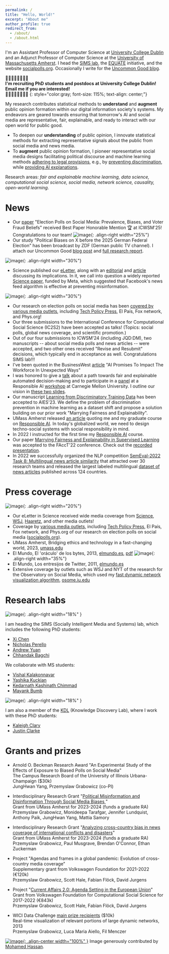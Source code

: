 ```yaml
---
permalink: /
title: "Hello, World!"
excerpt: "About me"
author_profile: true
redirect_from: 
  - /about/
  - /about.html
---
```



I'm an Assistant Professor of Computer Science at [University College Dublin](https://www.ucd.ie/cs/) and an Adjunct Professor of Computer Science at the [University of Massachusetts Amherst](https://www.cics.umass.edu/). I head the [SIMS lab](#research-labs), the [EQUATE](https://groups.cs.umass.edu/equate/) initiative, and the website [socialpolls.org](https://socialpolls.org/). Occasionally I write for the [Uncommon Good blog](https://uncommongood.substack.com/).

👩🏼‍💻🧑🏿‍💻👨‍💻\
**I'm recruiting PhD students and postdocs at University College Dublin! Email me if you are interested!**\
👩‍🎓👩🏽‍🎓👨🏻‍🎓
{: style="color:gray; font-size: 115%; text-align: center;"}

<!-- My research contributes statistical methods to understand and augment social intelligence in the systems of our information society. The ambition of my research is to develop a mathematical understanding of fundamental social processes and to design **fair and efficient social** computing systems. -->

My research contributes statistical methods to **understand** and **augment** public opinion formation within our digital information society's systems. My endeavors are geared towards ensuring that tomorrow's AI and social media are representative, fair, explainable, and ready to interact with our open world for public good.
* To deepen our **understanding** of public opinion, I innovate statistical methods for extracting representative signals about the public from social media and news media. 
* To **augment** public opinion formation, I pioneer representative social media designs facilitating political discourse and machine learning methods [adhering to legal provisions](https://groups.cs.umass.edu/equate-ml/2023/12/13/fair-machine-learning-post-affirmative-action/), e.g., by [preventing discrimination](https://groups.cs.umass.edu/equate-ml/2022/04/07/how-to-train-models-that-do-not-propagate-discrimination/), while [providing AI explanations](https://groups.cs.umass.edu/equate-ml/2023/07/25/towards-an-ai-accountability-policy/). 


Research areas: *fair and explainable machine learning, data science, computational social science, social media, network science, causality, open-world learning*.


News
======
* Our [paper](https://www.arxiv.org/abs/2506.12925) "Election Polls on Social Media: Prevalence, Biases, and Voter Fraud Beliefs" received Best Paper Honorable Mention 🏆 at ICWSM'25! Congratulations to our team!
![image](/images/zdf.png){: .align-right width="25%"}
* Our study "Political Biases on X before the 2025 German Federal Election" has been broadcast by ZDF (German public TV channel). I attach our Uncommon Good [blog post](https://open.substack.com/pub/uncommongood/p/political-biases-on-x-before-the?r=252a0b&utm_campaign=post&utm_medium=web&showWelcomeOnShare=true) and [full research report](https://doi.org/10.5281/zenodo.14880275).

![image](/images/science.png){: .align-right width="30%"}
* Science published our [eLetter](https://zenodo.org/doi/10.5281/zenodo.13787981), along with an [editorial](https://www.science.org/doi/epdf/10.1126/science.adt2983) and [article](https://www.science.org/content/article/study-found-facebook-algorithm-didnt-promote-political-polarization-critics-doubt ) discussing its implications. In it, we call into question a widely reported [Science paper](https://www.science.org/doi/10.1126/science.abp9364), funded by Meta, which suggested that Facebook's news feed algorithm is effective at preventing misinformation.

![image](/images/elpais.png){: .align-right width="30%"}
* Our research on election polls on social media has been [covered by various media outlets](https://socialpolls.org/#/media), including [Tech Policy Press](https://www.techpolicy.press/x-polls-skew-political-realities-of-us-presidential-elections/), El País, Fox network, and Phys.org!
* Our three submissions to the International Conference for Computational Social Science (IC2S2) have been accepted as talks! (Topics: social polls, global news coverage, and scientific promotion.)
* Out of our four submissions to ICWSM'24 (including JQD:DM), two manuscripts -- about social media polls and news articles -- were accepted, and two other ones received "Revise and Resubmit" decisions, which typically end in acceptance as well. Congratulations SIMS lab!!!
* I've been quoted in the BusinessWest [article](https://businesswest.com/blog/ai-promises-to-impact-the-workforce-in-unexpected-ways/) "AI Promises To Impact The Workforce In Unexpected Ways"
* I was honored to give a [talk](https://www.youtube.com/watch?v=uCd9UcbbVyc&t=5730s) about a path towards fair and explainable automated decision-making and to participate in a [panel](https://youtu.be/CxLQDENykRk?t=10903) at a Responsible AI [workshop](https://sites.google.com/view/rainscmu) at Carnegie Mellon University. I outline our vision in [these two slides](https://twitter.com/przemyslslaw/status/1658956246593024001/photo/1).
* Our manuscript [Learning from Discriminatory Training Data](https://arxiv.org/pdf/1912.08189.pdf) has been accepted to AIES'23. We define the problem of discrimination prevention in machine learning as a dataset shift and propose a solution building on our prior work "Marrying Fairness and Explainability".
* UMass Amherst released [an article](https://www.umass.edu/gateway/article/bridging-ethics-and-technology-fast-changing-world) quoting me and my graduate course on [Responsible AI](https://przemyslslaw.github.io/teaching/2022-fall_ResponsibleAI). In today's globalized world, we need to design techno-social systems with social responsibility in mind.
* In 2022 I instructed for the first time my [Responsible AI](https://przemyslslaw.github.io/teaching/2022-fall_ResponsibleAI) course.
* Our paper [Marrying Fairness and Explainability in Supervised Learning](https://dl.acm.org/doi/abs/10.1145/3531146.3533236) was accepted to the FAccT'22 conference. Check out the [recorded presentation](https://www.youtube.com/watch?v=SA86eimWIcw).
* In 2022 we successfully organized the NLP competition [SemEval-2022 Task 8: Multilingual news article similarity](https://aclanthology.org/2022.semeval-1.155/) that attracted over 30 research teams and released the largest labeled multilingual [dataset of news articles](https://zenodo.org/record/6507872) published across 124 countries.


Press coverage
======
![image](/images/wsj.jpeg){: .align-right width="20%"}
- Our eLetter in Science received wide media coverage from [Science](https://www.science.org/content/article/study-found-facebook-algorithm-didnt-promote-political-polarization-critics-doubt), [WSJ](https://www.wsj.com/tech/science-editors-raise-new-doubts-on-metas-claims-it-isnt-polarizing-aaf955e4), [Haaretz](https://www.haaretz.co.il/science/social-science/2024-09-26/ty-article-magazine/.premium/00000192-2e43-d08a-a7ba-3ed3b7410000), and other media outlets!
- Coverage by [various media outlets](https://socialpolls.org/#/media), including [Tech Policy Press](https://www.techpolicy.press/x-polls-skew-political-realities-of-us-presidential-elections/), El País, Fox network, and Phys.org of our research on election polls on social media ([socialpolls.org](https://socialpolls.org/)).
- UMass Amherst, Bridging ethics and technology in a fast-changing world, 2023, [umass.edu](https://www.umass.edu/gateway/article/bridging-ethics-and-technology-fast-changing-world)
- El Mundo, El 'oráculo' de los bytes, 2013, [elmundo.es](http://www.elmundo.es/elmundo/2013/09/10/baleares/1378835134.html), [pdf](http://issuu.com/establopegaso/docs/algoritmo_big_data)
![image](/images/elmundo.png){: .align-right width="35%"}
- El Mundo, Los entresijos de Twitter, 2011, [elmundo.es](http://www.elmundo.es/elmundo/2011/12/20/baleares/1324372757.html)
- Extensive coverage by outlets such as WSJ and NYT of the research for the Observatory on Social Media, which used my [fast dynamic network visualization algorithm](https://epjdatascience.springeropen.com/articles/10.1140/epjds/s13688-014-0027-8), [osome.iu.edu](https://osome.iu.edu/media)


Research labs
======
<!-- <img style="float: right;" src="/images/sims.png"; width: 150px> -->
![image](/images/sims.png){: .align-right width="18%" }

I am heading the SIMS (Socially Intelligent Media and Systems) lab, which includes the following PhD students:
* [Xi Chen](https://underline.io/speakers/196520-xi-chen)
* [Nicholas Perello](https://nperello.github.io/)
* [Andrew Yuan](https://www.linkedin.com/in/andrewwyuan/)
* [Chhandak Bagchi](https://people.umass.edu/cbagchi/)

We collaborate with MS students:
* [Vishal Kalakonnavar](https://www.linkedin.com/in/vishal-kalakonnavar/)
* [Yashika Kuckian](https://www.linkedin.com/in/yashika-kuckian-687152214)
* [Kedarnath Kashinath Chimmad](https://www.linkedin.com/in/kedarnathchimmad/)
* [Mayank Bumb](https://www.linkedin.com/in/mayankbumb57/) 

<!-- * [Stephen Scarano](https://stephentemp.github.io/)
* [Vijayalakshmi Vasudevan](https://www.linkedin.com/in/vijayalakshmi-vasudevan-b95725156/)
* [Jash Mitesh Dalal](https://scholar.google.com/citations?user=K9jRPeMAAAAJ&hl=en)
 -->

![image](/images/kdl.png){: .align-right width="18%" }

I am also a member of the [KDL](http://kdl.cs.umass.edu/) (Knowledge Discovery Lab), where I work with these PhD students:
* [Kaleigh Clary](https://people.cs.umass.edu/~kclary/)
* [Justin Clarke](https://people.cs.umass.edu/~jclarke/)


Grants and prizes
======

<!-- * "Collaborative Research: SaTC: CORE: Small: [Identifying the Demographic Representativeness of Social Media Polls](https://www.nsf.gov/awardsearch/showAward?AWD_ID=2432050&HistoricalAwards=false)"\
Grant from the U.S. National Science Foundation for 2024-2026 ($400k)\
Przemyslaw Grabowicz, Brendan O'Connor, JungHwan Yang, Filippo Menczer -->

* Arnold O. Beckman Research Award "An Experimental Study of the Effects of Exposure to Biased Polls on Social Media" \
The Campus Research Board of the University of Illinois Urbana-Champaign ($30k)\
JungHwan Yang, Przemyslaw Grabowicz (co-PI)

* Interdisciplinary Research Grant "[Political Misinformation and Disinformation Through Social Media Biases  ](https://www.umass.edu/social-sciences/news/irg-political-misinformation-polls)" \
Grant from UMass Amherst for 2023-2024 (funds a graduate RA)\
Przemyslaw Grabowicz, Monideepa Tarafgar, Jennifer Lundquist, Anthony Paik, JungHwan Yang, Mattia Samory

* Interdisciplinary Research Grant "[Analyzing cross-country bias in news coverage of international conflicts and disasters](https://www.cics.umass.edu/news/six-cics-faculty-selected-receive-umass-interdisciplinary-research-grants)" \
Grant from UMass Amherst for 2023-2024 (funds a graduate RA)\
Przemyslaw Grabowicz, Paul Musgrave, Brendan O'Connor, Ethan Zuckerman

* Project "Agendas and frames in a global pandemic: Evolution of cross-country media coverage"\
Supplementary grant from Volkswagen Foundation for 2021-2022 (€120k)\
Przemyslaw Grabowicz, Scott Hale, Fabian Flöck, David Jurgens

* Project "[Current Affairs 2.0: Agenda Setting in the European Union](http://www.euagendas.org/)"\
Grant from Volkswagen Foundation for Computational Social Science for 2017-2022 (€843k)\
Przemyslaw Grabowicz, Scott Hale, Fabian Flöck, David Jurgens

* WICI Data Challenge [main prize recipients](https://docs.google.com/file/d/0B0_e6k3kQKEucENGaDBZd0xSU0k/edit?resourcekey=0-EkbTbDNmiXeuXx57U36hSw) ($10k)\
Real-time visualization of relevant portions of large dynamic networks, 2013\
Przemyslaw Grabowicz, Luca Maria Aiello, Fil Menczer

[![image](/images/rai.jpg){: .align-center width="100%" }](https://przemyslslaw.github.io/teaching/2022-fall_ResponsibleAI)
Image generously contributed by [Mohamed Hassan](https://pxhere.com/en/photo/1638452).

<!--
A data-driven personal website
======
Like many other Jekyll-based GitHub Pages templates, academicpages makes you separate the website's content from its form. The content & metadata of your website are in structured markdown files, while various other files constitute the theme, specifying how to transform that content & metadata into HTML pages. You keep these various markdown (.md), YAML (.yml), HTML, and CSS files in a public GitHub repository. Each time you commit and push an update to the repository, the [GitHub pages](https://pages.github.com/) service creates static HTML pages based on these files, which are hosted on GitHub's servers free of charge.

Many of the features of dynamic content management systems (like Wordpress) can be achieved in this fashion, using a fraction of the computational resources and with far less vulnerability to hacking and DDoSing. You can also modify the theme to your heart's content without touching the content of your site. If you get to a point where you've broken something in Jekyll/HTML/CSS beyond repair, your markdown files describing your talks, publications, etc. are safe. You can rollback the changes or even delete the repository and start over -- just be sure to save the markdown files! Finally, you can also write scripts that process the structured data on the site, such as [this one](https://github.com/academicpages/academicpages.github.io/blob/master/talkmap.ipynb) that analyzes metadata in pages about talks to display [a map of every location you've given a talk](https://academicpages.github.io/talkmap.html).

Getting started
======
1. Register a GitHub account if you don't have one and confirm your e-mail (required!)
1. Fork [this repository](https://github.com/academicpages/academicpages.github.io) by clicking the "fork" button in the top right.
1. Go to the repository's settings (rightmost item in the tabs that start with "Code", should be below "Unwatch"). Rename the repository "[your GitHub username].github.io", which will also be your website's URL.
1. Set site-wide configuration and create content & metadata (see below -- also see [this set of diffs](http://archive.is/3TPas) showing what files were changed to set up [an example site](https://getorg-testacct.github.io) for a user with the username "getorg-testacct")
1. Upload any files (like PDFs, .zip files, etc.) to the files/ directory. They will appear at https://[your GitHub username].github.io/files/example.pdf.
1. Check status by going to the repository settings, in the "GitHub pages" section

Site-wide configuration
------
The main configuration file for the site is in the base directory in [_config.yml](https://github.com/academicpages/academicpages.github.io/blob/master/_config.yml), which defines the content in the sidebars and other site-wide features. You will need to replace the default variables with ones about yourself and your site's github repository. The configuration file for the top menu is in [_data/navigation.yml](https://github.com/academicpages/academicpages.github.io/blob/master/_data/navigation.yml). For example, if you don't have a portfolio or blog posts, you can remove those items from that navigation.yml file to remove them from the header.

Create content & metadata
------
For site content, there is one markdown file for each type of content, which are stored in directories like _publications, _talks, _posts, _teaching, or _pages. For example, each talk is a markdown file in the [_talks directory](https://github.com/academicpages/academicpages.github.io/tree/master/_talks). At the top of each markdown file is structured data in YAML about the talk, which the theme will parse to do lots of cool stuff. The same structured data about a talk is used to generate the list of talks on the [Talks page](https://academicpages.github.io/talks), each [individual page](https://academicpages.github.io/talks/2012-03-01-talk-1) for specific talks, the talks section for the [CV page](https://academicpages.github.io/cv), and the [map of places you've given a talk](https://academicpages.github.io/talkmap.html) (if you run this [python file](https://github.com/academicpages/academicpages.github.io/blob/master/talkmap.py) or [Jupyter notebook](https://github.com/academicpages/academicpages.github.io/blob/master/talkmap.ipynb), which creates the HTML for the map based on the contents of the _talks directory).

**Markdown generator**

I have also created [a set of Jupyter notebooks](https://github.com/academicpages/academicpages.github.io/tree/master/markdown_generator
) that converts a CSV containing structured data about talks or presentations into individual markdown files that will be properly formatted for the academicpages template. The sample CSVs in that directory are the ones I used to create my own personal website at stuartgeiger.com. My usual workflow is that I keep a spreadsheet of my publications and talks, then run the code in these notebooks to generate the markdown files, then commit and push them to the GitHub repository.

How to edit your site's GitHub repository
------
Many people use a git client to create files on their local computer and then push them to GitHub's servers. If you are not familiar with git, you can directly edit these configuration and markdown files directly in the github.com interface. Navigate to a file (like [this one](https://github.com/academicpages/academicpages.github.io/blob/master/_talks/2012-03-01-talk-1.md) and click the pencil icon in the top right of the content preview (to the right of the "Raw | Blame | History" buttons). You can delete a file by clicking the trashcan icon to the right of the pencil icon. You can also create new files or upload files by navigating to a directory and clicking the "Create new file" or "Upload files" buttons.

Example: editing a markdown file for a talk
![Editing a markdown file for a talk](/images/editing-talk.png)

For more info
------
More info about configuring academicpages can be found in [the guide](https://academicpages.github.io/markdown/). The [guides for the Minimal Mistakes theme](https://mmistakes.github.io/minimal-mistakes/docs/configuration/) (which this theme was forked from) might also be helpful. -->
